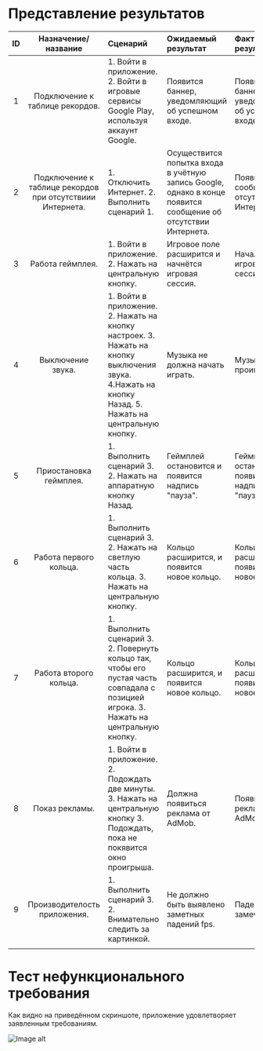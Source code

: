# Представление результатов

|  ID | Назначение/название | Сценарий | Ожидаемый результат | Фактический результат | Оценка |
|:---:| :---: | :--- | :--- | :--- | :--- |
|  1  | Подключение к таблице рекордов. | 1. Войти в приложение. 2. Войти в игровые сервисы Google Play, используя аккаунт Google. | Появится баннер, уведомляющий об успешном входе. | Появился баннер, уведомляющий об успешном входе. | Тест пройден. |
|  2  | Подключение к таблице рекордов при отсутствиии Интернета. | 1. Отключить Интернет. 2. Выполнить сценарий 1. | Осуществится попытка входа в учётную запись Google, однако в конце появится сообщение об отсутствии Интернета. | Появилось сообщение об отсутствии Интернета. | Тест пройден. |
|  3  | Работа геймплея. | 1. Войти в приложение. 2. Нажать на центральную кнопку. | Игровое поле расширится и начнётся игровая сессия. | Началась игровая сессия. | Тест пройден. |
|  4  | Выключение звука. | 1. Войти в приложение. 2. Нажать на кнопку настроек. 3. Нажать на кнопку выключения звука. 4.Нажать на кнопку Назад. 5. Нажать на центральную кнопку. | Музыка не должна начать играть. | Музыка не проигрывается. | Тест пройден. |
|  5  | Приостановка геймплея. | 1. Выполнить сценарий 3. 2. Нажать на аппаратную кнопку Назад. | Геймплей остановится и появится надпись "пауза". | Геймплей остановился и появилась надпись "пауза" | Тест пройден. |
|  6  | Работа первого кольца. | 1. Выполнить сценарий 3. 2. Нажать на светлую часть кольца. 3. Нажать на центральную кнопку. | Кольцо расширится, и появится новое кольцо. | Кольцо расширилось, появилось новое кольцо. | Тест пройден. |
|  7  | Работа второго кольца. | 1. Выполнить сценарий 3. 2. Повернуть кольцо так, чтобы его пустая часть совпадала с позицией игрока. 3. Нажать на центральную кнопку. | Кольцо расширится, и появится новое кольцо. | Кольцо расширилось, появилось новое кольцо. | Тест пройден. |
|  8  | Показ рекламы. | 1. Войти в приложение. 2. Подождать две минуты. 3. Нажать на центральную кнопку 3. Подождать, пока не покявится окно проигрыша. | Должна появиться реклама от AdMob. | Появилась реклама от AdMob. | Тест пройден. |
|  9  | Производителость приложения. | 1. Выполнить сценарий 3. 2. Внимательно следить за картинкой. | Не должно быть выявлено заметных падений fps. | Падений fps не замечено. | Тест пройден. |
|  |  |  |  |  |  |

# Тест нефункционального требования

Как видно на приведённом скриншоте, приложение удовлетворяет заявленным требованиям.

![Image alt](../docs/Testing/MemoryTest.jpg)